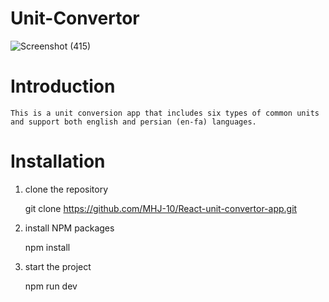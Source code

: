 # Unit-Convertor
![Screenshot (415)](https://user-images.githubusercontent.com/113971487/221426211-f905317c-4cce-4a50-b7e8-a3d2202630cf.png)

# Introduction

    This is a unit conversion app that includes six types of common units and support both english and persian (en-fa) languages.

# Installation

1. clone the repository

   git clone https://github.com/MHJ-10/React-unit-convertor-app.git

2. install NPM packages

   npm install

3. start the project

   npm run dev





